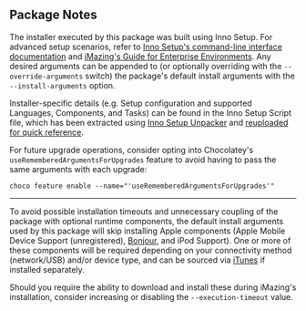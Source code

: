 ## Package Notes

The installer executed by this package was built using Inno Setup. For advanced setup scenarios, refer to [Inno Setup's command-line interface documentation](https://jrsoftware.org/ishelp/index.php?topic=setupcmdline) and [iMazing's Guide for Enterprise Environments](https://imazing.com/documentation/Install-Uninstall-iMazing-in-Enterprise-Environments.pdf). Any desired arguments can be appended to (or optionally overriding with the `--override-arguments` switch) the package's default install arguments with the `--install-arguments` option.

Installer-specific details (e.g. Setup configuration and supported Languages, Components, and Tasks) can be found in the Inno Setup Script file, which has been extracted using [Inno Setup Unpacker](https://community.chocolatey.org/packages/innounp) and [reuploaded for quick reference](https://github.com/brogers5/chocolatey-package-imazing/tree/v3.3.0/install_script.iss).

For future upgrade operations, consider opting into Chocolatey's `useRememberedArgumentsForUpgrades` feature to avoid having to pass the same arguments with each upgrade:

```shell
choco feature enable --name="'useRememberedArgumentsForUpgrades'"
```

---

To avoid possible installation timeouts and unnecessary coupling of the package with optional runtime components, the default install arguments used by this package will skip installing Apple components (Apple Mobile Device Support (unregistered), [Bonjour](https://community.chocolatey.org/packages/bonjour), and iPod Support). One or more of these components will be required depending on your connectivity method (network/USB) and/or device type, and can be sourced via [iTunes](https://community.chocolatey.org/packages/itunes) if installed separately.

Should you require the ability to download and install these during iMazing's installation, consider increasing or disabling the `--execution-timeout` value.
